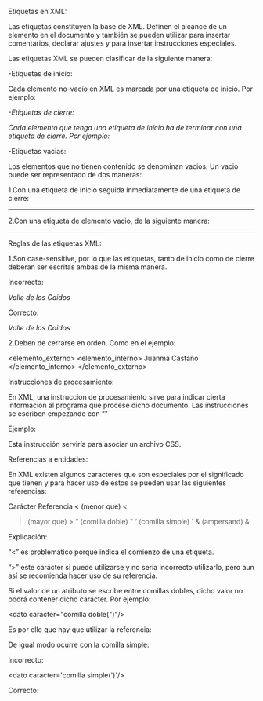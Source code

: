 Etiquetas en XML:

Las etiquetas constituyen la base de XML. Definen el alcance de un elemento en el documento y también se pueden utilizar para insertar comentarios, declarar ajustes y para insertar instrucciones especiales.

Las etiquetas XML se pueden clasificar de la siguiente manera:

-Etiquetas de inicio:

Cada elemento no-vacío en XML es marcada por una etiqueta de inicio. Por ejemplo:

<address>

-Etiquetas de cierre:

Cada elemento que tenga una etiqueta de inicio ha de terminar con una etiqueta de cierre. Por ejemplo:

</address>

-Etiquetas vacias:

Los elementos que no tienen contenido se denominan vacios. Un vacio puede ser representado de dos maneras:

1.Con una etiqueta de inicio seguida inmediatamente de una etiqueta de cierre:

<hr></hr>

2.Con una etiqueta de elemento vacio, de la siguiente manera:

<hr />

Reglas de las etiquetas XML:

1.Son case-sensitive, por lo que las etiquetas, tanto de inicio como de cierre deberan ser escritas ambas de la misma manera.

Incorrecto:

<address>Valle de los Caidos</Address>

Correcto:

<address>Valle de los Caidos</address>

2.Deben de cerrarse en orden. Como en el ejemplo:

<elemento_externo>
	<elemento_interno>
		Juanma Castaño
	</elemento_interno>
</elemento_externo>

Instrucciones de procesamiento:

En XML, una instruccion de procesamiento sirve para indicar cierta informacion al programa que procese dicho documento. Las instrucciones se escriben empezando con “<?” y finalizando con “?>”

Ejemplo:

<?xml-stylesheet type="text/css" href="estilo-animales.css"?>

Esta instrucción serviría para asociar un archivo CSS.

Referencias a entidades:

En XML existen algunos caracteres que son especiales por el significado que tienen y para hacer uso de estos se pueden usar las siguientes referencias:

Carácter 
Referencia 
< (menor que)
&lt;
> (mayor que)
&gt;
“ (comilla doble)
&quot;
‘ (comilla simple)
&apos;
& (ampersand)
&amp;


Explicación:

“<” es problemático porque indica el comienzo de una etiqueta.

“>” este carácter si puede utilizarse y no sería incorrecto utilizarlo, pero aun así se recomienda hacer uso de su referencia.

Si el valor de un atributo se escribe entre comillas dobles, dicho valor no podrá contener dicho carácter. Por ejemplo:

<dato caracter="comilla doble(")"/>

Es por ello que hay que utilizar la referencia: 

<dato caracter="comilla doble(&quot;)"/>

De igual modo ocurre con la comilla simple:

Incorrecto:

<dato caracter='comilla simple(')'/>

Correcto:

<dato caracter='comilla simple(&apos)'/>

<dato caracter='comilla simple(&apos;)'/>


